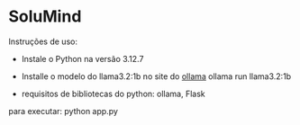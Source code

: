 # SoluMind

Instruções de uso:

- Instale o Python na versão 3.12.7
- Installe o modelo do llama3.2:1b no site do [ollama](https://ollama.com/library/llama3.2:1b)
    ollama run llama3.2:1b

- requisitos de bibliotecas do python: ollama, Flask

para executar: python app.py
